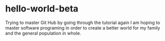 # hello-world-beta
Trying to master Git Hub by going through the tutorial again
I am hoping to master software programing in order to create a better world for my family and the general population in whole.

